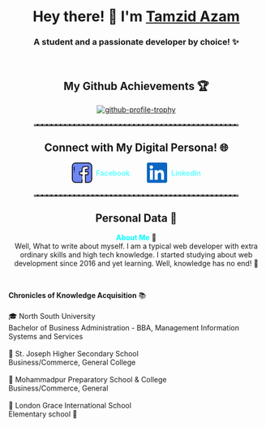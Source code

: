 <div>
  <h1 align="center">Hey there! 🚀 I'm <a href="https://tamzidazam.eu.org">Tamzid Azam</a></h1>
  <h3 align="center">A student and a passionate developer by choice! ✨</h3>
</div>
<br>
<div>
  <h2 align="center">My Github Achievements 🏆</h2>
  <p align="center">
    <a href="https://github.com/ryo-ma/github-profile-trophy">
      <img src="https://github-profile-trophy.vercel.app/?username=tamzidazam&theme=onedark" alt="github-profile-trophy">
    </a>
  </p>
</div>

<hr style="border-top: 3px dashed #888; margin: 20px auto; width: 80%;">
<div>
  <h2 align="center">Connect with My Digital Persona! 🌐</h2>
  <p align="center">
    <a href="https://www.facebook.com/Erebus041" target="_blank" style="text-decoration: none; margin: 0 15px; display: inline-flex; align-items: center;">
      <img src="https://raw.githubusercontent.com/tamzidazam/tamzidazam/refs/heads/main/readme/facebook.png" alt="Facebook Icon" width="40" height="40" style="margin-right: 8px;">
      <span style="color: #66FFFF; font-weight: bold;">Facebook</span>
    </a>
    <a href="http://linkedin.com/in/tamzidazam" target="_blank" style="text-decoration: none; margin: 0 15px; display: inline-flex; align-items: center;">
      <svg xmlns="http://www.w3.org/2000/svg" viewBox="0 0 24 24" width="40" height="40" fill="#0A66C2" style="margin-right: 8px;">
        <path d="M20.447 20.452h-3.554v-5.569c0-1.326-.026-3.037-1.852-3.037-1.853 0-2.136 1.444-2.136 2.939v5.667H9.153V9h3.414v1.561h.046c.477-.9 1.637-1.85 3.37-1.85 3.601 0 4.267 2.37 4.267 5.455v6.286zM5.337 7.433a2.062 2.062 0 01-2.063-2.062 2.062 2.062 0 012.063-2.062c1.132 0 2.064.93 2.064 2.062 0 1.132-.932 2.062-2.064 2.062zm1.787 13.019H3.55v-11.63h3.574v11.63zM22.227 0H1.771C.792 0 0 .774 0 1.729v20.542C0 23.227.792 24 1.771 24h20.456C23.208 24 24 23.227 24 22.271V1.729C24 .774 23.208 0 22.227 0z"/>
      </svg>
      <span style="color: #66FFFF; font-weight: bold;">LinkedIn</span>
    </a>
  </p>
</div>

<hr style="border-top: 3px dashed #888; margin: 20px auto; width: 80%;">
<div>
  <h2 align="center">Personal Data 🧠</h2>
  <p align="center">
    <strong><span style="color: #00FFFF;">About Me</span></strong> 📡<br>
    Well, What to write about myself. I am a typical web developer with extra ordinary skills and high tech knowledge. I started studying about web development since 2016 and yet learning. Well, knowledge has no end! 🌌
  </p>
  <br>
  <p style="text-align: left;">
    <strong>Chronicles of Knowledge Acquisition</strong> 📚<br>
    <br>
    🎓 North South University<br>
    Bachelor of Business Administration - BBA, Management Information Systems and Services<br>
    <br>
    🏫 St. Joseph Higher Secondary School<br>
    Business/Commerce, General
    College<br>
    <br>
    🏫 Mohammadpur Preparatory School & College<br>
    Business/Commerce, General<br>
    <br>
    🏫 London Grace International School<br>
    Elementary school 🌟
  </p>
</div>
